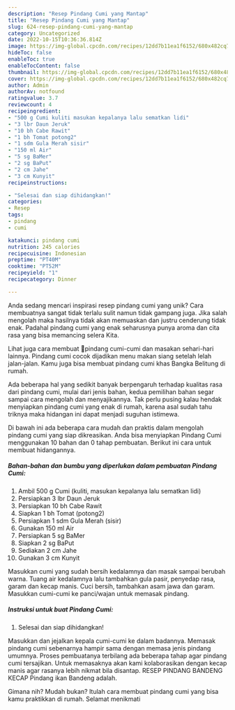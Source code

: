 ```yaml
---
description: "Resep Pindang Cumi yang Mantap"
title: "Resep Pindang Cumi yang Mantap"
slug: 624-resep-pindang-cumi-yang-mantap
category: Uncategorized
date: 2022-10-15T10:36:36.814Z
image: https://img-global.cpcdn.com/recipes/12dd7b11ea1f6152/680x482cq70/pindang-cumi-foto-resep-utama.jpg
hideToc: false
enableToc: true
enableTocContent: false
thumbnail: https://img-global.cpcdn.com/recipes/12dd7b11ea1f6152/680x482cq70/pindang-cumi-foto-resep-utama.jpg
cover: https://img-global.cpcdn.com/recipes/12dd7b11ea1f6152/680x482cq70/pindang-cumi-foto-resep-utama.jpg
author: Admin
authorAv: notfound
ratingvalue: 3.7
reviewcount: 4
recipeingredient:
- "500 g Cumi kuliti masukan kepalanya lalu sematkan lidi"
- "3 lbr Daun Jeruk"
- "10 bh Cabe Rawit"
- "1 bh Tomat potong2"
- "1 sdm Gula Merah sisir"
- "150 ml Air"
- "5 sg BaMer"
- "2 sg BaPut"
- "2 cm Jahe"
- "3 cm Kunyit"
recipeinstructions:

- "Selesai dan siap dihidangkan!"
categories:
- Resep
tags:
- pindang
- cumi

katakunci: pindang cumi 
nutrition: 245 calories
recipecuisine: Indonesian
preptime: "PT40M"
cooktime: "PT52M"
recipeyield: "1"
recipecategory: Dinner

---
```





Anda sedang mencari inspirasi resep pindang cumi yang unik? Cara membuatnya sangat tidak terlalu sulit namun tidak gampang juga. Jika salah mengolah maka hasilnya tidak akan memuaskan dan justru cenderung tidak enak. Padahal pindang cumi yang enak seharusnya punya aroma dan cita rasa yang bisa memancing selera Kita.





Lihat juga cara membuat 🦑pindang cumi-cumi dan masakan sehari-hari lainnya. Pindang cumi cocok dijadikan menu makan siang setelah lelah jalan-jalan. Kamu juga bisa membuat pindang cumi khas Bangka Belitung di rumah.

Ada beberapa hal yang sedikit banyak berpengaruh terhadap kualitas rasa dari pindang cumi, mulai dari jenis bahan, kedua pemilihan bahan segar sampai cara mengolah dan menyajikannya. Tak perlu pusing kalau hendak menyiapkan pindang cumi yang enak di rumah, karena asal sudah tahu triknya maka hidangan ini dapat menjadi suguhan istimewa.






Di bawah ini ada beberapa cara mudah dan praktis dalam mengolah pindang cumi yang siap dikreasikan. Anda bisa menyiapkan Pindang Cumi menggunakan 10 bahan dan 0 tahap pembuatan. Berikut ini cara untuk membuat hidangannya.

<!--inarticleads1-->

##### Bahan-bahan dan bumbu yang diperlukan dalam pembuatan Pindang Cumi:

1. Ambil 500 g Cumi (kuliti, masukan kepalanya lalu sematkan lidi)
1. Persiapkan 3 lbr Daun Jeruk
1. Persiapkan 10 bh Cabe Rawit
1. Siapkan 1 bh Tomat (potong2)
1. Persiapkan 1 sdm Gula Merah (sisir)
1. Gunakan 150 ml Air
1. Persiapkan 5 sg BaMer
1. Siapkan 2 sg BaPut
1. Sediakan 2 cm Jahe
1. Gunakan 3 cm Kunyit


Masukkan cumi yang sudah bersih kedalamnya dan masak sampai berubah warna. Tuang air kedalamnya lalu tambahkan gula pasir, penyedap rasa, garam dan kecap manis. Cuci bersih, tambahkan asam jawa dan garam. Masukkan cumi-cumi ke panci/wajan untuk memasak pindang. 

<!--inarticleads2-->

##### Instruksi untuk buat Pindang Cumi:


1. Selesai dan siap dihidangkan!

Masukkan dan jejalkan kepala cumi-cumi ke dalam badannya. Memasak pindang cumi sebenarnya hampir sama dengan memasa jenis pindang umumnya. Proses pembuatanya terbilang ada beberapa tahap agar pindang cumi tersajikan. Untuk memasaknya akan kami kolaborasikan dengan kecap manis agar rasanya lebih nikmat bila disantap. RESEP PINDANG BANDENG KECAP Pindang ikan Bandeng adalah. 

Gimana nih? Mudah bukan? Itulah cara membuat pindang cumi yang bisa kamu praktikkan di rumah. Selamat menikmati
